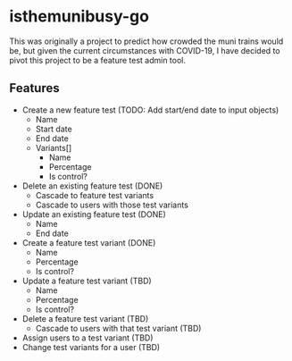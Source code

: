 # isthemunibusy-go

This was originally a project to predict how crowded the muni trains would be, but given the current circumstances with COVID-19, I have decided to pivot this project to be a feature test admin tool.

## Features
- Create a new feature test (TODO: Add start/end date to input objects)
    - Name
    - Start date
    - End date
    - Variants[]
        - Name
        - Percentage
        - Is control?
- Delete an existing feature test (DONE)
    - Cascade to feature test variants 
    - Cascade to users with those test variants 
- Update an existing feature test (DONE)
    - Name
    - End date
- Create a feature test variant (DONE)
    - Name
    - Percentage
    - Is control?
- Update a feature test variant (TBD)
    - Name
    - Percentage
    - Is control?
- Delete a feature test variant (TBD)
    - Cascade to users with that test variant (TBD)
- Assign users to a test variant (TBD)
- Change test variants for a user (TBD)
    
